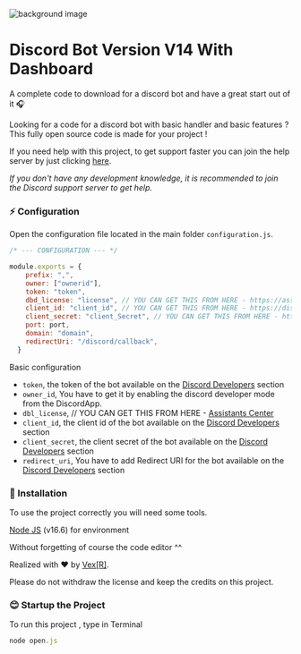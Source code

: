 ![ background image](https://wallpaperaccess.com/full/1268171.jpg) 
# Discord Bot Version V14 With Dashboard 

A complete code to download for a discord bot and have a great start out of it 🎧

Looking for a code for a discord bot with basic handler and basic features ? This fully open source code is made for your project !

If you need help with this project, to get support faster you can join the help server by just clicking [here](https://discord.gg/TsAdmEZNZB).

*If you don't have any development knowledge, it is recommended to join the Discord support server to get help.*

### ⚡ Configuration

Open the configuration file located in the main folder `configuration.js`.

```js
/* --- CONFIGURATION --- */

module.exports = {
    prefix: ",",
    owner: ["ownerid"],
    token: "token",
    dbd_license: "license", // YOU CAN GET THIS FROM HERE - https://assistantscenter.com/discord-dashboard/v2
    client_id: "client_id", // YOU CAN GET THIS FROM HERE - https://discord.com/developers/applications
    client_secret: "client_Secret", // YOU CAN GET THIS FROM HERE - https://discord.com/developers/applications
    port: port,
    domain: "domain",
    redirectUri: "/discord/callback",
  }
```

Basic configuration

- `token`, the token of the bot available on the [Discord Developers](https://discordapp.com/developers/applications) section
- `owner_id`, You have to get it by enabling the discord developer mode from the DiscordApp.
- `dbl_license`, // YOU CAN GET THIS FROM HERE - [Assistants Center](https://assistantscenter.com/discord-dashboard/v2)
- `client_id`, the client id of the bot available on the [Discord Developers](https://discordapp.com/developers/applications) section
- `client_secret`, the client secret of the bot available on the [Discord Developers](https://discordapp.com/developers/applications) section
- `redirect_uri`, You have to add Redirect URI for the bot available on the [Discord Developers](https://discordapp.com/developers/applications/oauth2/general) section

### 📑 Installation

To use the project correctly you will need some tools.

[Node JS](https://nodejs.org/en/) (v16.6) for environment

Without forgetting of course the code editor ^^

Realized with ❤️ by [Vex[R]](https://github.com/nerkoux).

Please do not withdraw the license and keep the credits on this project.


### 😊 Startup the Project

To run this project , type in Terminal

```js
node open.js
```

